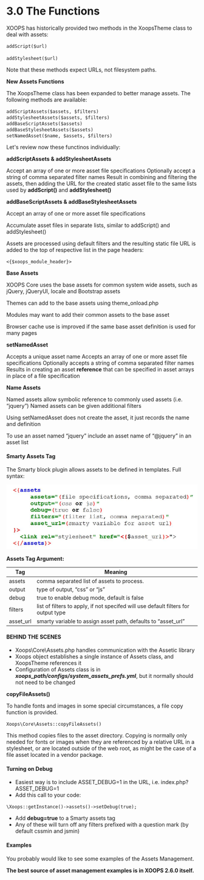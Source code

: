 # 3.0 The Functions

XOOPS has historically provided two methods in the XoopsTheme class to deal with assets:

```
addScript($url)

addStylesheet($url)
```

Note that these methods expect URLs, not filesystem paths.

**New Assets Functions**

The XoopsTheme class has been expanded to better manage assets. The following methods are available:

```
addScriptAssets($assets, $filters)
addStylesheetAssets($assets, $filters)
addBaseScriptAssets($assets)
addBaseStylesheetAssets($assets)
setNamedAsset($name, $assets, $filters)
```

Let's review now these functinos individually:

**addScriptAssets & addStylesheetAssets**

Accept an array of one or more asset file  specifications
Optionally accept a string of comma separated filter names
Result in combining and filtering the assets, then adding the URL for the created static asset file to the same lists used by **addScript()** and **addStylesheet()**

**addBaseScriptAssets & addBaseStylesheetAssets**

Accept an array of one or more asset file  specifications

Accumulate asset files in separate lists, similar to addScript() and addStylesheet()

Assets are processed using default filters and the resulting static file URL is added to the top of respective list in the page headers:
```
<{$xoops_module_header}>
```

**Base Assets**

XOOPS Core uses the base assets for common system wide assets, such as jQuery, jQueryUI, locale and Bootstrap assets

Themes can add to the base assets using theme_onload.php

Modules may want to add their common assets to the base asset

Browser cache use is improved if the same base asset definition is used for many pages

**setNamedAsset**

Accepts a unique asset name
Accepts an array of one or more asset file  specifications
Optionally accepts a string of comma separated filter names
Results in creating an asset **reference** that can be specified in asset arrays in place of a file specification

**Name Assets**

Named assets allow symbolic reference to commonly used assets (i.e. “jquery”)
Named assets can be given additional filters

Using setNamedAsset does not create the asset, it just records the name and definition

To use an asset named “jquery” include an asset name of “@jquery” in an asset list

#### Smarty Assets Tag

The Smarty block plugin allows assets to be defined in templates. Full syntax:

![2015-05-25_103806.jpg](../assets/2015-05-25_103806.jpg)

**Assets Tag Argument:**


| Tag | Meaning |
| -- | -- |
|assets | comma separated list of assets to process.
|output  | type of output, “css” or “js”
|debug | true to enable debug mode, default is false
|filters |  list of  filters to apply, if not specifed will use default filters for output type
|asset_url  | smarty variable to assign asset path, defaults to “asset_url”

#### BEHIND THE SCENES

* Xoops\Core\Assets.php handles communication with the Assetic library
* Xoops object establishes a single instance of Assets class, and XoopsTheme references it
* Configuration of Assets class is in  ***xoops_path/configs/system_assets_prefs.yml***, but it normally should not need to be changed

**copyFileAssets()**

To handle fonts and images in some special circumstances, a file copy function is provided.
 
```
Xoops\Core\Assets::copyFileAssets()
```

This method copies files to the asset directory. Copying is normally only needed for fonts or images when they are referenced by a relative URL in a stylesheet, or are located outside of the web root, as might be the case of a file asset located in a vendor package.

#### Turning on Debug

* Easiest way is to include ASSET_DEBUG=1 in the URL, i.e. index.php?ASSET_DEBUG=1
* Add this call to your code: 

```
\Xoops::getInstance()->assets()->setDebug(true);
```

* Add **debug=true** to a Smarty assets tag
* Any of these will turn off any filters prefixed with a question mark (by default cssmin and jsmin)

#### Examples


You probably would like to see some examples of the Assets Management. 

**The best source of asset management examples is in XOOPS 2.6.0 itself.**

